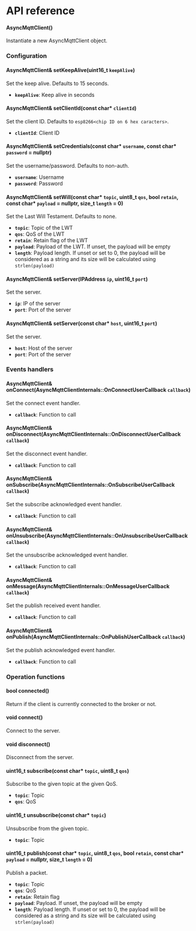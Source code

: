 # API reference

#### AsyncMqttClient()

Instantiate a new AsyncMqttClient object.

### Configuration

#### AsyncMqttClient& setKeepAlive(uint16_t `keepAlive`)

Set the keep alive. Defaults to 15 seconds.

* **`keepAlive`**: Keep alive in seconds

#### AsyncMqttClient& setClientId(const char\* `clientId`)

Set the client ID. Defaults to `esp8266<chip ID on 6 hex caracters>`.

* **`clientId`**: Client ID

#### AsyncMqttClient& setCredentials(const char\* `username`, const char\* `password` = nullptr)

Set the username/password. Defaults to non-auth.

* **`username`**: Username
* **`password`**: Password

#### AsyncMqttClient& setWill(const char\* `topic`, uint8_t `qos`, bool `retain`, const char\* `payload` = nullptr, size_t `length` = 0)

Set the Last Will Testament. Defaults to none.

* **`topic`**: Topic of the LWT
* **`qos`**: QoS of the LWT
* **`retain`**: Retain flag of the LWT
* **`payload`**: Payload of the LWT. If unset, the payload will be empty
* **`length`**: Payload length. If unset or set to 0, the payload will be considered as a string and its size will be calculated using `strlen(payload)`

#### AsyncMqttClient& setServer(IPAddress `ip`, uint16_t `port`)

Set the server.

* **`ip`**: IP of the server
* **`port`**: Port of the server

#### AsyncMqttClient& setServer(const char\* `host`, uint16_t `port`)

Set the server.

* **`host`**: Host of the server
* **`port`**: Port of the server

### Events handlers

#### AsyncMqttClient& onConnect(AsyncMqttClientInternals::OnConnectUserCallback `callback`)

Set the connect event handler.

* **`callback`**: Function to call

#### AsyncMqttClient& onDisconnect(AsyncMqttClientInternals::OnDisconnectUserCallback `callback`)

Set the disconnect event handler.

* **`callback`**: Function to call

#### AsyncMqttClient& onSubscribe(AsyncMqttClientInternals::OnSubscribeUserCallback `callback`)

Set the subscribe acknowledged event handler.

* **`callback`**: Function to call

#### AsyncMqttClient& onUnsubscribe(AsyncMqttClientInternals::OnUnsubscribeUserCallback `callback`)

Set the unsubscribe acknowledged event handler.

* **`callback`**: Function to call

#### AsyncMqttClient& onMessage(AsyncMqttClientInternals::OnMessageUserCallback `callback`)

Set the publish received event handler.

* **`callback`**: Function to call

#### AsyncMqttClient& onPublish(AsyncMqttClientInternals::OnPublishUserCallback `callback`)

Set the publish acknowledged event handler.

* **`callback`**: Function to call

### Operation functions

#### bool connected()

Return if the client is currently connected to the broker or not.

#### void connect()

Connect to the server.

#### void disconnect()

Disconnect from the server.

#### uint16_t subscribe(const char\* `topic`, uint8_t `qos`)

Subscribe to the given topic at the given QoS.

* **`topic`**: Topic
* **`qos`**: QoS

#### uint16_t unsubscribe(const char\* `topic`)

Unsubscribe from the given topic.

* **`topic`**: Topic

#### uint16_t publish(const char\* `topic`, uint8_t `qos`, bool `retain`, const char\* `payload` = nullptr, size_t `length` = 0)

Publish a packet.

* **`topic`**: Topic
* **`qos`**: QoS
* **`retain`**: Retain flag
* **`payload`**: Payload. If unset, the payload will be empty
* **`length`**: Payload length. If unset or set to 0, the payload will be considered as a string and its size will be calculated using `strlen(payload)`
